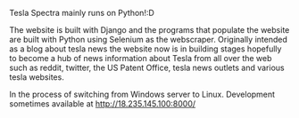 Tesla Spectra mainly runs on Python!:D

The website is built with Django and the programs that populate the website are built with Python using Selenium as the webscraper. Originally intended as a blog about tesla news the website now is in building stages hopefully to become a hub of news information about Tesla from all over the web such as reddit, twitter, the US Patent Office, tesla news outlets and various tesla websites.

In the process of switching from Windows server to Linux. Development sometimes available at http://18.235.145.100:8000/

